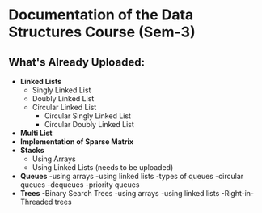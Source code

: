 # Documentation of the Data Structures Course (Sem-3)

## What's Already Uploaded:

- **Linked Lists**
  - Singly Linked List
  - Doubly Linked List
  - Circular Linked List
    - Circular Singly Linked List
    - Circular Doubly Linked List
- **Multi List**
- **Implementation of Sparse Matrix**
- **Stacks**
  - Using Arrays
  - Using Linked Lists (needs to be uploaded)
- **Queues**
  -using arrays
  -using linked lists
  -types of queues
    -circular queues
    -dequeues
    -priority queues
- **Trees**
  -Binary Search Trees
    -using arrays
    -using linked lists
  -Right-in-Threaded trees
